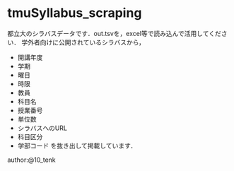 # tmuSyllabus_scraping
都立大のシラバスデータです．out.tsvを，excel等で読み込んで活用してください．
学外者向けに公開されているシラバスから，
- 開講年度
- 学期
- 曜日
- 時限
- 教員
- 科目名
- 授業番号
- 単位数
- シラバスへのURL
- 科目区分
- 学部コード
を抜き出して掲載しています．

author:@10_tenk
